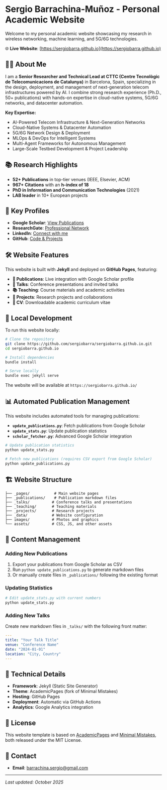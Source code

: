 # Sergio Barrachina-Muñoz - Personal Academic Website

Welcome to my personal academic website showcasing my research in wireless networking, machine learning, and 5G/6G technologies.

🌐 **Live Website**: [https://sergiobarra.github.io](https://sergiobarra.github.io)

## 👨‍🔬 About Me

I am a **Senior Researcher and Technical Lead at CTTC (Centre Tecnològic de Telecomunicacions de Catalunya)** in Barcelona, Spain, specializing in the design, deployment, and management of next-generation telecom infrastructures powered by AI. I combine strong research experience (Ph.D., 50+ publications) with hands-on expertise in cloud-native systems, 5G/6G networks, and datacenter automation.

**Key Expertise:**
- AI-Powered Telecom Infrastructure & Next-Generation Networks
- Cloud-Native Systems & Datacenter Automation
- 5G/6G Network Design & Deployment
- MLOps & DevOps for Intelligent Systems
- Multi-Agent Frameworks for Autonomous Management
- Large-Scale Testbed Development & Project Leadership

## 📚 Research Highlights

- **52+ Publications** in top-tier venues (IEEE, Elsevier, ACM)
- **967+ Citations** with an **h-index of 18**
- **PhD in Information and Communication Technologies** (2021)
- **LAB leader** in 10+ European projects

## 🔗 Key Profiles

- **Google Scholar**: [View Publications](https://scholar.google.es/citations?user=bsDDtYYAAAAJ&hl=es&oi=sra)
- **ResearchGate**: [Professional Network](https://www.researchgate.net/profile/Sergio_Barrachina-Munoz)
- **LinkedIn**: [Connect with me](https://www.linkedin.com/in/sergiobarrachina/)
- **GitHub**: [Code & Projects](https://github.com/sergiobarra)

## 🛠️ Website Features

This website is built with **Jekyll** and deployed on **GitHub Pages**, featuring:

- **📖 Publications**: Live integration with Google Scholar profile
- **🎤 Talks**: Conference presentations and invited talks
- **📚 Teaching**: Course materials and academic activities
- **💼 Projects**: Research projects and collaborations
- **📄 CV**: Downloadable academic curriculum vitae

## 🚀 Local Development

To run this website locally:

```bash
# Clone the repository
git clone https://github.com/sergiobarra/sergiobarra.github.io.git
cd sergiobarra.github.io

# Install dependencies
bundle install

# Serve locally
bundle exec jekyll serve
```

The website will be available at `https://sergiobarra.github.io/`

## 📊 Automated Publication Management

This website includes automated tools for managing publications:

- **`update_publications.py`**: Fetch publications from Google Scholar
- **`update_stats.py`**: Update publication statistics
- **`scholar_fetcher.py`**: Advanced Google Scholar integration

```bash
# Update publication statistics
python update_stats.py

# Fetch new publications (requires CSV export from Google Scholar)
python update_publications.py
```

## 🏗️ Website Structure

```
├── _pages/           # Main website pages
├── _publications/    # Publication markdown files
├── _talks/          # Conference talks and presentations
├── _teaching/       # Teaching materials
├── _projects/       # Research projects
├── _data/           # Website configuration
├── images/          # Photos and graphics
└── assets/          # CSS, JS, and other assets
```

## 📝 Content Management

### Adding New Publications
1. Export your publications from Google Scholar as CSV
2. Run `python update_publications.py` to generate markdown files
3. Or manually create files in `_publications/` following the existing format

### Updating Statistics
```bash
# Edit update_stats.py with current numbers
python update_stats.py
```

### Adding New Talks
Create new markdown files in `_talks/` with the following front matter:
```yaml
---
title: "Your Talk Title"
venue: "Conference Name"
date: "2024-01-01"
location: "City, Country"
---
```

## 🔧 Technical Details

- **Framework**: Jekyll (Static Site Generator)
- **Theme**: AcademicPages (fork of Minimal Mistakes)
- **Hosting**: GitHub Pages
- **Deployment**: Automatic via GitHub Actions
- **Analytics**: Google Analytics integration

## 📄 License

This website template is based on [AcademicPages](https://github.com/academicpages/academicpages.github.io) and [Minimal Mistakes](https://mmistakes.github.io/minimal-mistakes/), both released under the MIT License.

## 📧 Contact

- **Email**: barrachina.sergio@gmail.com

---

*Last updated: October 2025*
